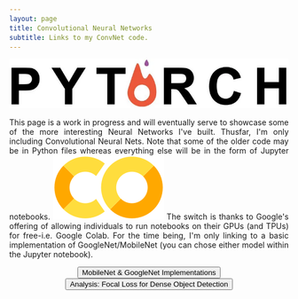 ```yaml
---
layout: page
title: Convolutional Neural Networks
subtitle: Links to my ConvNet code.
---
```

<img class="centerimg" src="/img/proj2_cnn/pytorch_logo.webp">
<p style="text-align:justify;">
This page is a work in progress and will eventually serve to showcase some of the more interesting Neural Networks I've built.  Thusfar, I'm only including Convolutional Neural Nets.  Note that some of the older code may be in Python files whereas everything else will be in the form of Jupyter notebooks. <img class="leftimg" src="/img/proj2_cnn/colab_logo.webp"> The switch is thanks to Google's offering of allowing individuals to run notebooks on their GPUs (and TPUs) for free-i.e. Google Colab.  For the time being, I'm only linking to a basic implementation of GoogleNet/MobileNet (you can chose either model within the Jupyter notebook).
</p>


<div style="text-align:center; width=768px;">
  <a href="https://github.com/adik0861/adik0861.github.io/blob/master/assets/code/proj2/cnn.ipynb">
    <input  type="button"
            class="bigButton"
            value="MobileNet & GoogleNet Implementations"
            href="https://github.com/adik0861/adik0861.github.io/blob/master/assets/code/proj2/cnn.ipynb"/>
  </a>
</div>

<div style="text-align:center; width=768px;">
  <a href="https://github.com/adik0861/adik0861.github.io/blob/master/assets/code/proj2/Kunapuli_EE243_Project.pdf">
    <input  type="button"
            class="bigButton"
            value="Analysis: Focal Loss for Dense Object Detection"
            href="https://github.com/adik0861/adik0861.github.io/blob/master/assets/code/proj2/Kunapuli_EE243_Project.pdf"/>
  </a>
</div>
